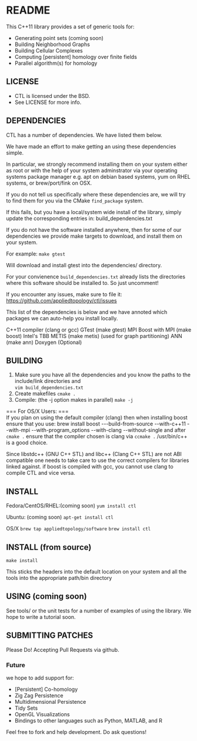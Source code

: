 # README #


This C++11 library provides a set of generic tools for:

 * Generating point sets (coming soon)
 * Building Neighborhood Graphs 
 * Building Cellular Complexes
 * Computing [persistent] homology over finite fields
 * Parallel algorithm(s) for homology
	
## LICENSE ##
 * CTL is licensed under the BSD. 
 * See LICENSE for more info. 

## DEPENDENCIES ##

CTL has a number of dependencies. We have listed them below.

We have made an effort to make getting an using these dependencies simple.

In particular, we strongly recommend installing them on your system either
as root or with the help of your system adminstrator via your operating systems
package manager e.g. apt on debian based systems, yum on RHEL systems, or 
brew/port/fink on OSX.


If you do not tell us specifically where these dependencies are, we will try to
find them for you via the CMake `find_package` system. 

If this fails, but you have a local/system wide install of the library, 
simply update the corresponding entries in:
	build_dependencies.txt

If you do not have the software installed anywhere, then for some of our 
dependencies we provide make targets to download, and install them on your 
system.

For example:
	`make gtest`

Will download and install gtest into the dependencies/ directory.

For your convienence `build_dependencies.txt` already lists the directories
where this software should be installed to. So just uncomment!

If you encounter any issues, make sure to file it:
  https://github.com/appliedtopology/ctl/issues

This list of the dependencies is below and we have annoted 
which packages we can auto-help you install locally.

C++11 compiler (clang or gcc)
GTest (make gtest)
MPI 
Boost with MPI (make boost)
Intel's TBB 
METIS (make metis) (used for graph partitioning)
ANN (make ann)
Doxygen (Optional)

## BUILDING ##
1. Make sure you have all the dependencies and you know the paths to the include/link directories and	
	`vim build_dependencies.txt`
2. Create makefiles
	`cmake .`
3. Compile: (the -j option makes in parallel)
	`make -j`

=== For OS/X Users: ===  
If you plan on using the default compiler (clang)
then when installing boost ensure that you use:
	brew install boost ---build-from-source --with-c++11 --with-mpi --with-program_options --with-clang --without-single
and after `cmake .` ensure that the compiler chosen is clang via `ccmake .` /usr/bin/c++ 
is a good choice.

Since libstdc++ (GNU C++ STL) and libc++ (Clang C++ STL) are not ABI compatible
one needs to take care to use the correct compilers for libraries linked against.
if boost is compiled with gcc, you cannot use clang to compile CTL and vice versa.


## INSTALL ##

Fedora/CentOS/RHEL:(coming soon)
`yum install ctl` 

Ubuntu:  (coming soon)
 `apt-get install ctl`

OS/X
 `brew tap appliedtopology/software`
 `brew install ctl`
 
## INSTALL (from source) ##
 `make install`

This sticks the headers into the default location on your system and all the tools into the appropriate path/bin directory

## USING (coming soon) ##
See tools/ or the unit tests for a number of examples of using the library. 
We hope to write a tutorial soon.

## SUBMITTING PATCHES ##
Please Do! Accepting Pull Requests via github.

### Future ###
we hope to add support for:
 * [Persistent] Co-homology
 * Zig Zag Persistence
 * Multidimensional Persistence
 * Tidy Sets
 * OpenGL Visualizations
 * Bindings to other languages such as Python, MATLAB, and R
  
Feel free to fork and help development. Do ask questions!

